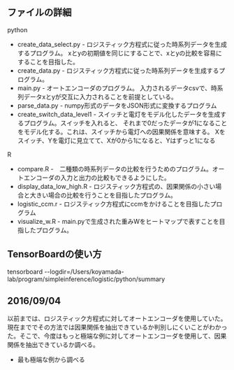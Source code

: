 ## ファイルの詳細
python
- create_data_select.py - ロジスティック方程式に従った時系列データを生成するプログラム。
xとyの初期値を同じにすることで、xとyの比較を容易にすることを目指した。
- create_data.py - ロジスティック方程式に従った時系列データを生成するプログラム。
- main.py - オートエンコーダのプログラム。
入力されるデータcsvで、時系列データxとyが交互に入力されることを前提としている。
- parse_data.py - numpy形式のデータをJSON形式に変換するプログラム
- create_switch_data_level1 - スイッチと電灯をモデル化したデータを生成するプログラム。スイッチを入れると、
それまで0だったデータが1になることをモデル化する。これは、スイッチから電灯への因果関係を意味する。
Xをスイッチ、Yを電灯に見立てて、Xが0から1になると、Yはずっと1になる

R
- compare.R -　二種類の時系列データの比較を行うためのプログラム。オートエンコーダの入力と出力の比較もできるようにした。
- display_data_low_high.R - ロジスティック方程式の、因果関係の小さい場合と大きい場合の比較を行うことを目指したプログラム。
- logistic_ccm.r - ロジスティック方程式にccmをかけることを目指したプログラム
- visualize_w.R - main.pyで生成された重みWをヒートマップで表すことを目指したプログラム。

## TensorBoardの使い方
tensorboard --logdir=/Users/koyamada-lab/program/simpleinference/logistic/python/summary

## 2016/09/04
以前までは、ロジスティック方程式に対してオートエンコーダを使用していた。
現在まででその方法では因果関係を抽出できているか判別しにくいことがわかった。そこで、今度はもっと極端な例に対してオートエンコーダを使用して、因果関係を抽出できているか調べる。
- 最も極端な例から調べる
